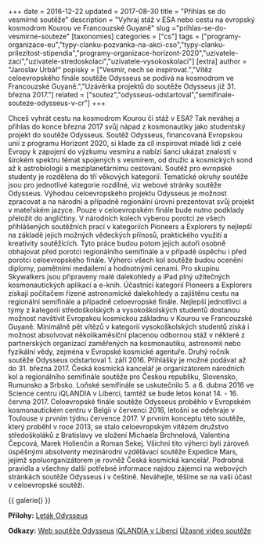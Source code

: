 +++
date = 2016-12-22
updated = 2017-08-30
title = "Přihlas se do vesmírné soutěže"
description = "Vyhraj stáž v ESA nebo cestu na evropský kosmodrom Kourou ve Francouzské Guyaně"
slug ="prihlas-se-do-vesmirne-souteze"
[taxonomies]
categories = ["cs"]
tags = ["programy-organizace-eu","typy-clanku-pozvanka-na-akci-cso","typy-clanku-prilezitost-stipendia","programy-organizace-horizont-2020","uzivatele-zaci","uzivatele-stredoskolaci","uzivatele-vysokoskolaci"]
[extra]
author = "Jaroslav Urbář"
popisky = ["Vesmír, nech se inspirovat.","Vítěz celoevropského finále soutěže Odysseus se podívá na kosmodrom ve Francouzské Guyaně.","Uzávěrka projektů do soutěže Odysseus již 31. března 2017."]
related = ["soutez","odysseus-odstartoval","semifinale-souteze-odysseus-v-cr"]
+++

Chceš vyhrát cestu na kosmodrom Kourou či stáž v ESA? Tak neváhej a přihlas do konce března 2017 svůj nápad z kosmonautiky jako studentský projekt do soutěže Odysseus. Soutěž Odysseus, financovaná Evropskou unií z programu Horizont 2020, si klade za cíl inspirovat mladé lidi z celé Evropy k zapojení do výzkumu vesmíru a nabízí šanci ukázat znalosti v širokém spektru témat spojených s vesmírem, od družic a kosmických sond až k astrobiologii a meziplanetárnímu cestování. Soutěž pro evropské studenty je rozdělena do tří věkových kategorií: Tematické okruhy soutěže jsou pro jednotlivé kategorie rozdílné, viz webové stránky soutěže Odysseus. Výhodou celoevropského projektu Odysseus je možnost zpracovat a na národní a případně regionální úrovni prezentovat svůj projekt v mateřském jazyce. Pouze v celoevropském finále bude nutno podklady přeložit do angličtiny. V národních kolech vyberou porotci ze všech přihlášených soutěžních prací v kategoriích Pioneers a Explorers ty nejlepší na základě jejich možných vědeckých přínosů, praktického využití a kreativity soutěžících. Tyto práce budou potom jejich autoři osobně obhajovat před porotci regionálního semifinále a v případě úspěchu i před porotci celoevropského finále. Výherci všech kol soutěže budou oceněni diplomy, pamětními medailemi a hodnotnými cenami. Pro skupinu Skywalkers jsou připraveny malé dalekohledy a iPad plný užitečných kosmonautických aplikací a e-knih. Účastníci kategorií Pioneers a Explorers získají počítačem řízené astronomické dalekohledy a zajištěnu cestu na regionální semifinále a případně celoevropské finále. Nejlepší jednotlivci a týmy z kategorií středoškolských a vysokoškolských studentů dostanou možnost navštívit Evropskou kosmickou základnu v Kourou ve Francouzské Guyaně. Minimálně pět vítězů v kategorii vysokoškolských studentů získá i možnost absolvovat několikaměsíční placenou odbornou stáž v některé z partnerských organizací zaměřených na kosmonautiku, astronomii nebo fyzikální vědy, zejména v Evropské kosmické agentuře. Druhý ročník soutěže Odysseus odstartoval 1. září 2016. Přihlášky je možné podávat až do 31. března 2017. Česká kosmická kancelář je organizátorem národních kol a regionálního semifinále soutěže pro Českou republiku, Slovensko, Rumunsko a Srbsko. Loňské semifinále se uskutečnilo 5. a 6. dubna 2016 ve Science centru iQLANDIA v Liberci, tamtéž se bude letos konat 14. - 16. června 2017. Celoevropské finále soutěže Odysseus proběhlo v Evropském kosmonautickém centru v Belgii v červenci 2016, letošní se odehraje v Toulouse v prvním týdnu července 2017. V prvním konceptu této soutěže, který proběhl v roce 2013, se stalo celoevropským vítězem družstvo středoškoláků z Bratislavy ve složení Michaela Brchnelová, Valentina Čepcová, Marek Holienčin a Roman Sekej. Všichni tito výherci byli zároveň úspěšnými absolventy mezinárodní vzdělávací soutěže Expedice Mars, jejímž spoluorganizátorem je rovněž Česká kosmická kancelář. Podrobná pravidla a všechny další potřebné informace najdou zájemci na webových stránkách soutěže Odysseus i v češtině. Neváhejte, těšíme se na vaši účast v celoevropské soutěži.

{{ galerie() }}

**Přílohy:**
[Leták Odysseus]

[Leták Odysseus]: letak_odysseus2015.pdf

**Odkazy:**
[Web soutěže Odysseus]
[iQLANDIA v Liberci]
[Úžasné video soutěže]

[Web soutěže Odysseus]: http://www.odysseus-contest.eu/cs
[iQLANDIA v Liberci]: http://www.iqlandia.cz
[Úžasné video soutěže]: http://www.odysseus-contest.eu/wp-content/uploads/2015/05/odysseus_720p.mp4
